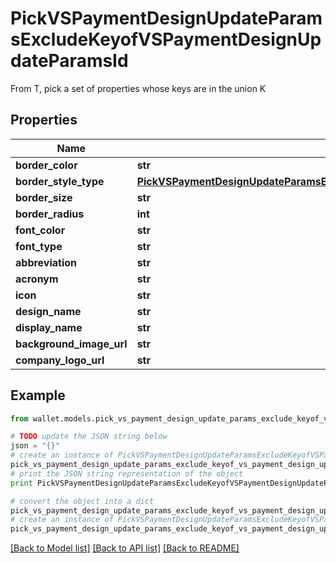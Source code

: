 # PickVSPaymentDesignUpdateParamsExcludeKeyofVSPaymentDesignUpdateParamsId

From T, pick a set of properties whose keys are in the union K

## Properties

Name | Type | Description | Notes
------------ | ------------- | ------------- | -------------
**border_color** | **str** |  | 
**border_style_type** | [**PickVSPaymentDesignUpdateParamsExcludeKeyofVSPaymentDesignUpdateParamsIdBorderStyleType**](PickVSPaymentDesignUpdateParamsExcludeKeyofVSPaymentDesignUpdateParamsIdBorderStyleType.md) |  | 
**border_size** | **str** |  | 
**border_radius** | **int** |  | 
**font_color** | **str** |  | 
**font_type** | **str** |  | 
**abbreviation** | **str** |  | 
**acronym** | **str** |  | 
**icon** | **str** |  | 
**design_name** | **str** |  | 
**display_name** | **str** |  | 
**background_image_url** | **str** |  | [optional] 
**company_logo_url** | **str** |  | [optional] 

## Example

```python
from wallet.models.pick_vs_payment_design_update_params_exclude_keyof_vs_payment_design_update_params_id import PickVSPaymentDesignUpdateParamsExcludeKeyofVSPaymentDesignUpdateParamsId

# TODO update the JSON string below
json = "{}"
# create an instance of PickVSPaymentDesignUpdateParamsExcludeKeyofVSPaymentDesignUpdateParamsId from a JSON string
pick_vs_payment_design_update_params_exclude_keyof_vs_payment_design_update_params_id_instance = PickVSPaymentDesignUpdateParamsExcludeKeyofVSPaymentDesignUpdateParamsId.from_json(json)
# print the JSON string representation of the object
print PickVSPaymentDesignUpdateParamsExcludeKeyofVSPaymentDesignUpdateParamsId.to_json()

# convert the object into a dict
pick_vs_payment_design_update_params_exclude_keyof_vs_payment_design_update_params_id_dict = pick_vs_payment_design_update_params_exclude_keyof_vs_payment_design_update_params_id_instance.to_dict()
# create an instance of PickVSPaymentDesignUpdateParamsExcludeKeyofVSPaymentDesignUpdateParamsId from a dict
pick_vs_payment_design_update_params_exclude_keyof_vs_payment_design_update_params_id_form_dict = pick_vs_payment_design_update_params_exclude_keyof_vs_payment_design_update_params_id.from_dict(pick_vs_payment_design_update_params_exclude_keyof_vs_payment_design_update_params_id_dict)
```
[[Back to Model list]](../README.md#documentation-for-models) [[Back to API list]](../README.md#documentation-for-api-endpoints) [[Back to README]](../README.md)


